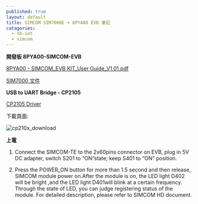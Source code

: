 ```yaml
---
published: true
layout: default
title: SIMCOM SIM7000E + 8PYA00 EVB 筆記
catagories:
  - nb-iot
  - simcom
---
```


**開發板 8PYA00-SIMCOM-EVB**

[8PYA00 - SIMCOM_EVB KIT_User Guide_V1.01.pdf](http://www.microchip.ua/simcom/LTE/SIM7000/SIM7000A_EVB%20KIT_User%20Guide_170412.pdf)

[SIM7000 文件](https://simcom.ee/documents/?dir=SIM7000E)

**USB to UART Bridge - CP2105**

[CP2105 Driver](https://www.silabs.com/products/development-tools/software/usb-to-uart-bridge-vcp-drivers)

下載頁面:

![cp210x_download](https://screenshotscdn.firefoxusercontent.com/images/bca03746-897b-4a10-a5b7-a9edf70c93c7.png)



**上電**

1. Connect the SIMCOM-TE to the 2x60pins connector on EVB, plug in 5V DC adapter, switch S201 to “ON”state; keep S401 to “ON” position.

2. Press the POWER_ON button for more than 1.5 second and then release, SIMCOM module power on.After the module is on, the LED light D402 will be bright ,and the LED light D401will blink at a certain frequency. Through the state of LED, you can judge registering status of the module. For detailed  description, please refer to SIMCOM HD document.
